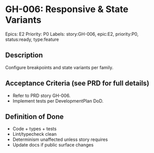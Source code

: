 # GH-006: Responsive & State Variants

Epics: E2
Priority: P0
Labels: story:GH-006, epic:E2, priority:P0, status:ready, type:feature

## Description
Configure breakpoints and state variants per family.

## Acceptance Criteria (see PRD for full details)
- Refer to PRD story GH-006.
- Implement tests per DevelopmentPlan DoD.

## Definition of Done
- Code + types + tests
- Lint/typecheck clean
- Determinism unaffected unless story requires
- Update docs if public surface changes

